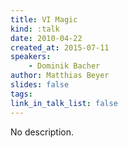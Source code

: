 ```yaml
---
title: VI Magic
kind: :talk
date: 2010-04-22
created_at: 2015-07-11
speakers:
    - Dominik Bacher
author: Matthias Beyer
slides: false
tags:
link_in_talk_list: false
---
```


No description.
